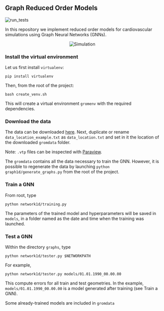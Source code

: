 ## Graph Reduced Order Models ##

![run_tests](https://github.com/StanfordCBCL/gROM/actions/workflows/run_tests.yml/badge.svg)

In this repository we implement reduced order models for cardiovascular simulations using Graph Neural Networks (GNNs).

<p  align="center">
    <img src="https://github.com/lucapegolotti/gROM/blob/main/.github/aortofemoral_simulation.gif" alt="Simulation">
</p>


### Install the virtual environment ###

Let us first install `virtualenv`:

    pip install virtualenv

Then, from the root of the project:

    bash create_venv.sh

This will create a virtual environment `gromenv` with the required dependencies.

### Download the data ###

The data can be downloaded [here](https://drive.google.com/open?id=1IByz6kyouNtNgnOxKrFK4DnAVu2yh6S1&authuser=lpego%40stanford.edu&usp=drive_fs).
Next, duplicate or rename `data_location_example.txt` as `data_location.txt` and set in it the location of the downloaded `gromdata` folder.

Note: `.vtp` files can be  inspected with [Paraview](https://www.paraview.org).

The `gromdata` contains all the data necessary to train the GNN. However, it is possible to regenerate the data by launching `python graph1d/generate_graphs.py` from the root of the project.

### Train a GNN ###

From root, type

    python network1d/training.py

The parameters of the trained model and hyperparameters will be saved in `models`, in a folder named as the date and time when the training was launched.

### Test a GNN ###

Within the directory `graphs`, type

    python network1d/tester.py $NETWORKPATH

For example,

    python network1d/tester.py models/01.01.1990_00.00.00

This compute errors for all train and test geometries.
In the example, `models/01.01.1990_00.00.00` is a model generated after training (see Train a GNN).

Some already-trained models are included in `gromdata`
